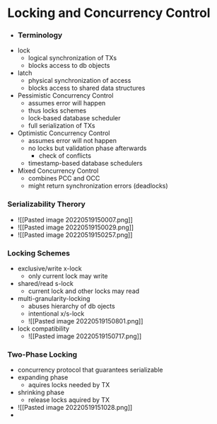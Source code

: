 # Locking and Concurrency Control
+ ### Terminology
+ lock
	+ logical synchronization of TXs
	+ blocks access to db objects
+ latch
	+ physical synchronization of access
	+ blocks access to shared data structures
+ Pessimistic Concurrency Control
	+ assumes error will happen
	+ thus locks schemes
	+ lock-based database scheduler
	+ full serialization of TXs
+ Optimistic Concurrency Control
	+ assumes error will not happen
	+ no locks but validation phase afterwards
		+ check of conflicts
	+ timestamp-based database schedulers
+ Mixed Concurrency Control
	+ combines PCC and OCC
	+ might return synchronization errors (deadlocks)

### Serializability Therory
+ ![[Pasted image 20220519150007.png]]
+ ![[Pasted image 20220519150029.png]]
+ ![[Pasted image 20220519150257.png]]

### Locking Schemes
+ exclusive/write x-lock
	+ only current lock may write
+ shared/read s-lock
	+ current lock and other locks may read
+ multi-granularity-locking
	+ abuses hierarchy of db ojects
	+ intentional x/s-lock
	+ ![[Pasted image 20220519150801.png]]
+ lock compatibility
	+ ![[Pasted image 20220519150717.png]]

### Two-Phase Locking
+ concurrency protocol that guarantees serializable
+ expanding phase
	+ aquires locks needed by TX
+ shrinking phase
	+ release locks aquired by TX
+ ![[Pasted image 20220519151028.png]]
+ 
